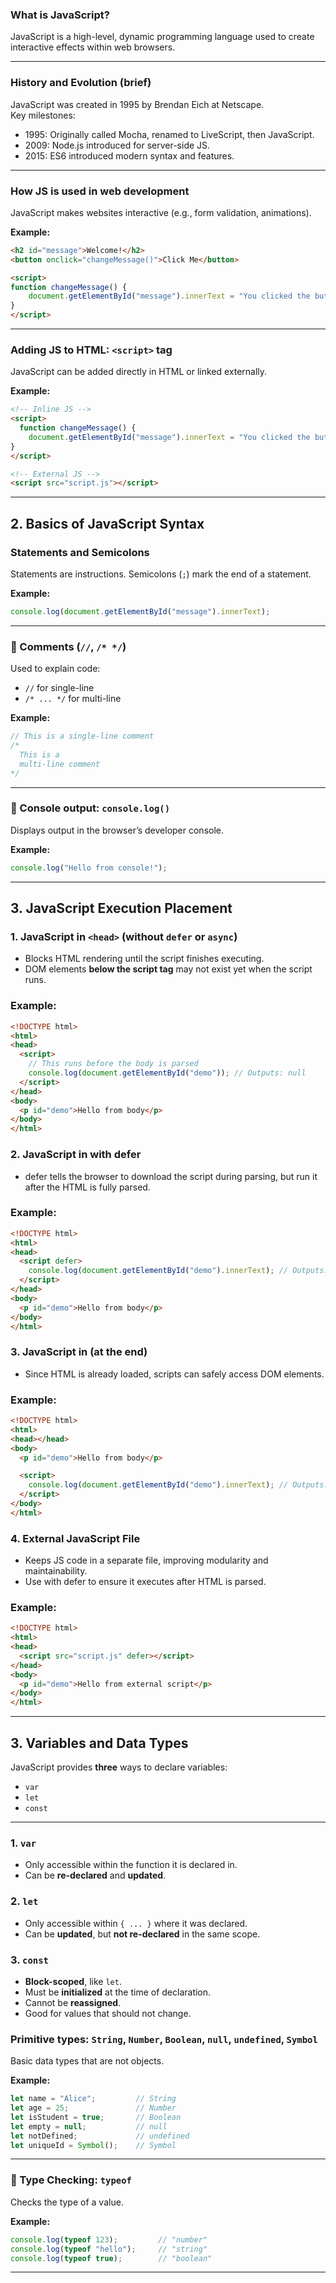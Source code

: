 ### What is JavaScript?
JavaScript is a high-level, dynamic programming language used to create interactive effects within web browsers.

---

### History and Evolution (brief)
JavaScript was created in 1995 by Brendan Eich at Netscape.  
Key milestones:
- 1995: Originally called Mocha, renamed to LiveScript, then JavaScript.
- 2009: Node.js introduced for server-side JS.
- 2015: ES6 introduced modern syntax and features.

---

### How JS is used in web development
JavaScript makes websites interactive (e.g., form validation, animations).

**Example:**
```html
<h2 id="message">Welcome!</h2>
<button onclick="changeMessage()">Click Me</button>

<script>
function changeMessage() {
    document.getElementById("message").innerText = "You clicked the button!";
}
</script>
```

---

### Adding JS to HTML: `<script>` tag
JavaScript can be added directly in HTML or linked externally.

**Example:**
```html
<!-- Inline JS -->
<script>
  function changeMessage() {
    document.getElementById("message").innerText = "You clicked the button!";
}
</script>

<!-- External JS -->
<script src="script.js"></script>
```

---

## 2. Basics of JavaScript Syntax

### Statements and Semicolons
Statements are instructions. Semicolons (`;`) mark the end of a statement.

**Example:**
```js
console.log(document.getElementById("message").innerText);
```

---

### 🔹 Comments (`//`, `/* */`)
Used to explain code:
- `//` for single-line
- `/* ... */` for multi-line

**Example:**
```js
// This is a single-line comment
/*
  This is a 
  multi-line comment
*/
```

---

### 🔹 Console output: `console.log()`
Displays output in the browser’s developer console.

**Example:**
```js
console.log("Hello from console!");
```

---

## 3. JavaScript Execution Placement

### 1. JavaScript in `<head>` (without `defer` or `async`)

- Blocks HTML rendering until the script finishes executing.
- DOM elements **below the script tag** may not exist yet when the script runs.

### Example:
```html
<!DOCTYPE html>
<html>
<head>
  <script>
    // This runs before the body is parsed
    console.log(document.getElementById("demo")); // Outputs: null
  </script>
</head>
<body>
  <p id="demo">Hello from body</p>
</body>
</html>
```

### 2. JavaScript in <head> with defer

- defer tells the browser to download the script during parsing, but run it after the HTML is fully parsed.

### Example:
```html
<!DOCTYPE html>
<html>
<head>
  <script defer>
    console.log(document.getElementById("demo").innerText); // Outputs: Hello from body
  </script>
</head>
<body>
  <p id="demo">Hello from body</p>
</body>
</html>
```

### 3. JavaScript in <body> (at the end)

- Since HTML is already loaded, scripts can safely access DOM elements.

### Example:
```html
<!DOCTYPE html>
<html>
<head></head>
<body>
  <p id="demo">Hello from body</p>

  <script>
    console.log(document.getElementById("demo").innerText); // Outputs: Hello from body
  </script>
</body>
</html>
```

### 4. External JavaScript File

- Keeps JS code in a separate file, improving modularity and maintainability.
- Use with defer to ensure it executes after HTML is parsed.

### Example:
```html
<!DOCTYPE html>
<html>
<head>
  <script src="script.js" defer></script>
</head>
<body>
  <p id="demo">Hello from external script</p>
</body>
</html>
```

---

## 3. Variables and Data Types

JavaScript provides **three** ways to declare variables:
- `var`
- `let`
- `const`

---

### 1. `var`

- Only accessible within the function it is declared in.
- Can be **re-declared** and **updated**.

### 2. `let`

- Only accessible within `{ ... }` where it was declared.
- Can be **updated**, but **not re-declared** in the same scope.

### 3. `const`

- **Block-scoped**, like `let`.
- Must be **initialized** at the time of declaration.
- Cannot be **reassigned**.
- Good for values that should not change.

### Primitive types: `String`, `Number`, `Boolean`, `null`, `undefined`, `Symbol`
Basic data types that are not objects.

**Example:**
```js
let name = "Alice";         // String
let age = 25;               // Number
let isStudent = true;       // Boolean
let empty = null;           // null
let notDefined;             // undefined
let uniqueId = Symbol();    // Symbol
```

---

### 🔹 Type Checking: `typeof`
Checks the type of a value.

**Example:**
```js
console.log(typeof 123);         // "number"
console.log(typeof "hello");     // "string"
console.log(typeof true);        // "boolean"
```

---